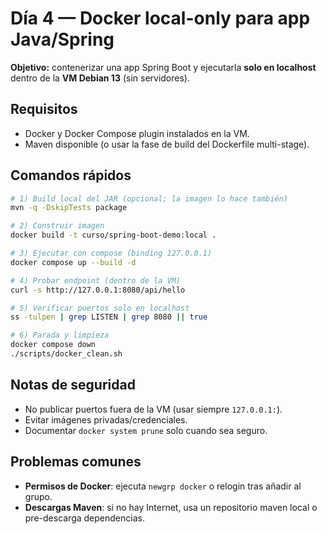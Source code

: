 # Día 4 — Docker local-only para app Java/Spring

**Objetivo:** contenerizar una app Spring Boot y ejecutarla **solo en localhost** dentro de la **VM Debian 13** (sin servidores).

## Requisitos
- Docker y Docker Compose plugin instalados en la VM.
- Maven disponible (o usar la fase de build del Dockerfile multi-stage).

## Comandos rápidos
```bash
# 1) Build local del JAR (opcional; la imagen lo hace también)
mvn -q -DskipTests package

# 2) Construir imagen
docker build -t curso/spring-boot-demo:local .

# 3) Ejecutar con compose (binding 127.0.0.1)
docker compose up --build -d

# 4) Probar endpoint (dentro de la VM)
curl -s http://127.0.0.1:8080/api/hello

# 5) Verificar puertos solo en localhost
ss -tulpen | grep LISTEN | grep 8080 || true

# 6) Parada y limpieza
docker compose down
./scripts/docker_clean.sh
```

## Notas de seguridad
- No publicar puertos fuera de la VM (usar siempre `127.0.0.1:`).
- Evitar imágenes privadas/credenciales.
- Documentar `docker system prune` solo cuando sea seguro.

## Problemas comunes
- **Permisos de Docker**: ejecuta `newgrp docker` o relogin tras añadir al grupo.
- **Descargas Maven**: si no hay Internet, usa un repositorio maven local o pre-descarga dependencias.
